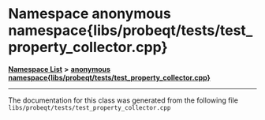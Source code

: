 

# Namespace anonymous namespace{libs/probeqt/tests/test\_property\_collector.cpp}



[**Namespace List**](namespaces.md) **>** [**anonymous namespace{libs/probeqt/tests/test\_property\_collector.cpp}**](namespace_0d108.md)







































































------------------------------
The documentation for this class was generated from the following file `libs/probeqt/tests/test_property_collector.cpp`

